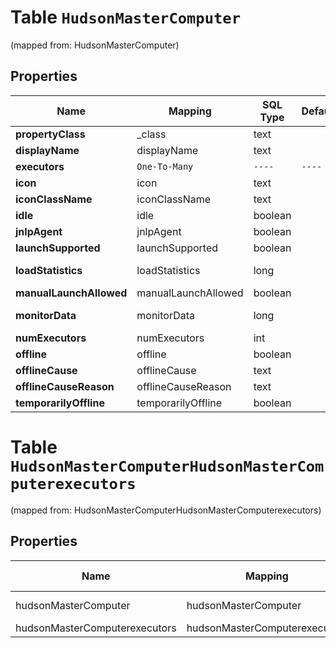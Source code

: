 
# Table `HudsonMasterComputer`
(mapped from: HudsonMasterComputer)

## Properties
Name | Mapping | SQL Type | Default | Type | Description | Notes
---- | ------- | -------- | ------- | ---- | ----------- | -----
**propertyClass** | _class | text |  | **kotlin.String** |  |  [optional]
**displayName** | displayName | text |  | **kotlin.String** |  |  [optional]
**executors** | `One-To-Many` | `----` | `----`  | [**kotlin.Array&lt;HudsonMasterComputerexecutors&gt;**](HudsonMasterComputerexecutors.md) |  |  [optional]
**icon** | icon | text |  | **kotlin.String** |  |  [optional]
**iconClassName** | iconClassName | text |  | **kotlin.String** |  |  [optional]
**idle** | idle | boolean |  | **kotlin.Boolean** |  |  [optional]
**jnlpAgent** | jnlpAgent | boolean |  | **kotlin.Boolean** |  |  [optional]
**launchSupported** | launchSupported | boolean |  | **kotlin.Boolean** |  |  [optional]
**loadStatistics** | loadStatistics | long |  | [**Label1**](Label1.md) |  |  [optional] [foreignkey]
**manualLaunchAllowed** | manualLaunchAllowed | boolean |  | **kotlin.Boolean** |  |  [optional]
**monitorData** | monitorData | long |  | [**HudsonMasterComputermonitorData**](HudsonMasterComputermonitorData.md) |  |  [optional] [foreignkey]
**numExecutors** | numExecutors | int |  | **kotlin.Int** |  |  [optional]
**offline** | offline | boolean |  | **kotlin.Boolean** |  |  [optional]
**offlineCause** | offlineCause | text |  | **kotlin.String** |  |  [optional]
**offlineCauseReason** | offlineCauseReason | text |  | **kotlin.String** |  |  [optional]
**temporarilyOffline** | temporarilyOffline | boolean |  | **kotlin.Boolean** |  |  [optional]




# **Table `HudsonMasterComputerHudsonMasterComputerexecutors`**
(mapped from: HudsonMasterComputerHudsonMasterComputerexecutors)

## Properties
Name | Mapping | SQL Type | Default | Type | Description | Notes
---- | ------- | -------- | ------- | ---- | ----------- | -----
hudsonMasterComputer | hudsonMasterComputer | long | | kotlin.Long | Primary Key | *one*
hudsonMasterComputerexecutors | hudsonMasterComputerexecutors | long | | kotlin.Long | Foreign Key | *many*
















